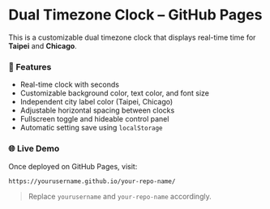 # Dual Timezone Clock – GitHub Pages

This is a customizable dual timezone clock that displays real-time time for **Taipei** and **Chicago**.

### 🔧 Features
- Real-time clock with seconds
- Customizable background color, text color, and font size
- Independent city label color (Taipei, Chicago)
- Adjustable horizontal spacing between clocks
- Fullscreen toggle and hideable control panel
- Automatic setting save using `localStorage`

### 🌐 Live Demo
Once deployed on GitHub Pages, visit:

```
https://yourusername.github.io/your-repo-name/
```

> Replace `yourusername` and `your-repo-name` accordingly.